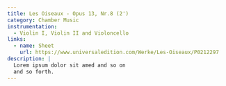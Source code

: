 ```yaml
---
title: Les Oiseaux - Opus 13, Nr.8 (2')
category: Chamber Music
instrumentation:
  - Violin I, Violin II and Violoncello
links:
  - name: Sheet
    url: https://www.universaledition.com/Werke/Les-Oiseaux/P0212297
description: |
  Lorem ipsum dolor sit amed and so on
  and so forth.
---
```

